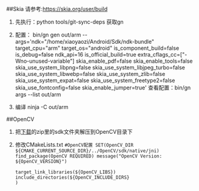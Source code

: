 
##Skia
请参考:https://skia.org/user/build
1. 先执行：python tools/git-sync-deps 获取gn
2. 配置：
   bin/gn gen out/arm      --args='ndk="/home/xiaoyaozi/Android/Sdk/ndk-bundle" target_cpu="arm" target_os="android" is_component_build=false is_debug=false ndk_api=16 is_official_build=true extra_cflags_cc=["-Wno-unused-variable"] skia_enable_pdf=false skia_enable_tools=false skia_use_system_libpng=false skia_use_system_libjpeg_turbo=false skia_use_system_libwebp=false skia_use_system_zlib=false skia_use_system_expat=false skia_use_system_freetype2=false skia_use_fontconfig=false skia_enable_jumper=true'
   查看配置：bin/gn args --list out/arm
   
3. 编译
   ninja -C out/arm
   
   
   
##OpenCV
1. 把[下载](https://sourceforge.net/projects/opencvlibrary/files/opencv-android/)的zip里的sdk文件夹解压到OpenCV目录下
2. 修改CMakeLists.txt
    `#OpenCV配置
     SET(OpenCV_DIR ${CMAKE_CURRENT_SOURCE_DIR}/../OpenCV/sdk/native/jni)
     find_package(OpenCV REQUIRED)
     message("OpenCV Version: ${OpenCV_VERSION}")
    `
    
    `target_link_libraries(${OpenCV_LIBS})   
     include_directories(${OpenCV_INCLUDE_DIRS}                          )
    `